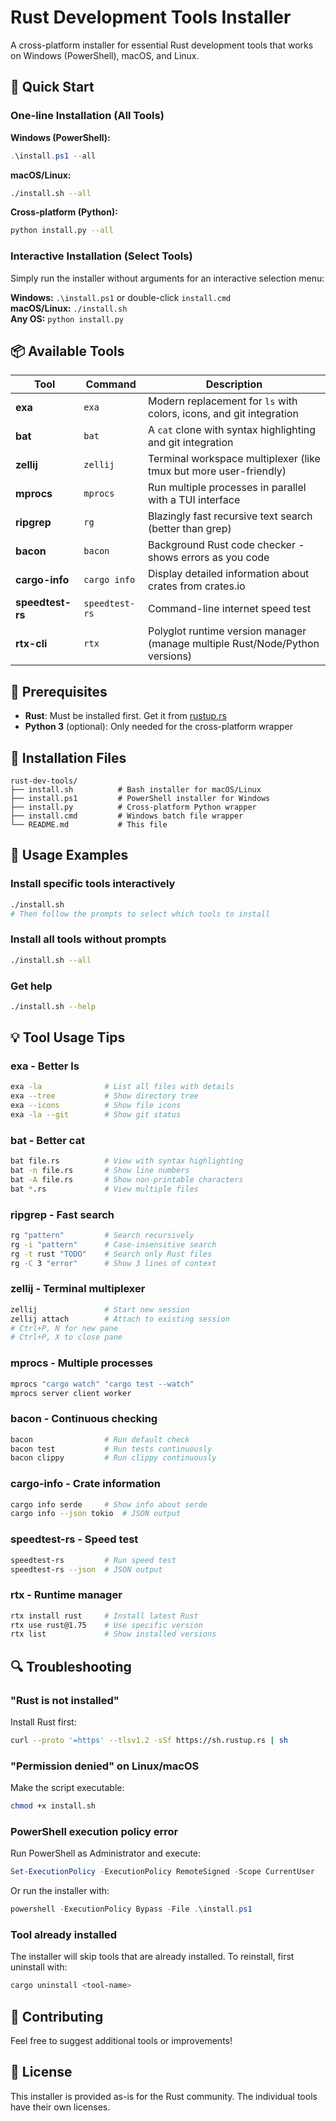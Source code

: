 # Rust Development Tools Installer

A cross-platform installer for essential Rust development tools that works on Windows (PowerShell), macOS, and Linux.

## 🚀 Quick Start

### One-line Installation (All Tools)

**Windows (PowerShell):**

```powershell
.\install.ps1 --all
```

**macOS/Linux:**

```bash
./install.sh --all
```

**Cross-platform (Python):**

```bash
python install.py --all
```

### Interactive Installation (Select Tools)

Simply run the installer without arguments for an interactive selection menu:

**Windows:** `.\install.ps1` or double-click `install.cmd`  
**macOS/Linux:** `./install.sh`  
**Any OS:** `python install.py`

## 📦 Available Tools

| Tool | Command | Description |
|------|---------|-------------|
| **exa** | `exa` | Modern replacement for `ls` with colors, icons, and git integration |
| **bat** | `bat` | A `cat` clone with syntax highlighting and git integration |
| **zellij** | `zellij` | Terminal workspace multiplexer (like tmux but more user-friendly) |
| **mprocs** | `mprocs` | Run multiple processes in parallel with a TUI interface |
| **ripgrep** | `rg` | Blazingly fast recursive text search (better than grep) |
| **bacon** | `bacon` | Background Rust code checker - shows errors as you code |
| **cargo-info** | `cargo info` | Display detailed information about crates from crates.io |
| **speedtest-rs** | `speedtest-rs` | Command-line internet speed test |
| **rtx-cli** | `rtx` | Polyglot runtime version manager (manage multiple Rust/Node/Python versions) |

## 🔧 Prerequisites

- **Rust**: Must be installed first. Get it from [rustup.rs](https://rustup.rs)
- **Python 3** (optional): Only needed for the cross-platform wrapper

## 📁 Installation Files

``` dir
rust-dev-tools/
├── install.sh          # Bash installer for macOS/Linux
├── install.ps1         # PowerShell installer for Windows
├── install.py          # Cross-platform Python wrapper
├── install.cmd         # Windows batch file wrapper
└── README.md           # This file
```

## 🎯 Usage Examples

### Install specific tools interactively

```bash
./install.sh
# Then follow the prompts to select which tools to install
```

### Install all tools without prompts

```bash
./install.sh --all
```

### Get help

```bash
./install.sh --help
```

## 💡 Tool Usage Tips

### exa - Better ls

```bash
exa -la              # List all files with details
exa --tree           # Show directory tree
exa --icons          # Show file icons
exa -la --git        # Show git status
```

### bat - Better cat

```bash
bat file.rs          # View with syntax highlighting
bat -n file.rs       # Show line numbers
bat -A file.rs       # Show non-printable characters
bat *.rs             # View multiple files
```

### ripgrep - Fast search

```bash
rg "pattern"         # Search recursively
rg -i "pattern"      # Case-insensitive search
rg -t rust "TODO"    # Search only Rust files
rg -C 3 "error"      # Show 3 lines of context
```

### zellij - Terminal multiplexer

```bash
zellij               # Start new session
zellij attach        # Attach to existing session
# Ctrl+P, N for new pane
# Ctrl+P, X to close pane
```

### mprocs - Multiple processes

```bash
mprocs "cargo watch" "cargo test --watch"
mprocs server client worker
```

### bacon - Continuous checking

```bash
bacon                # Run default check
bacon test           # Run tests continuously
bacon clippy         # Run clippy continuously
```

### cargo-info - Crate information

```bash
cargo info serde     # Show info about serde
cargo info --json tokio  # JSON output
```

### speedtest-rs - Speed test

```bash
speedtest-rs         # Run speed test
speedtest-rs --json  # JSON output
```

### rtx - Runtime manager

```bash
rtx install rust     # Install latest Rust
rtx use rust@1.75    # Use specific version
rtx list             # Show installed versions
```

## 🔍 Troubleshooting

### "Rust is not installed"

Install Rust first:

```bash
curl --proto '=https' --tlsv1.2 -sSf https://sh.rustup.rs | sh
```

### "Permission denied" on Linux/macOS

Make the script executable:

```bash
chmod +x install.sh
```

### PowerShell execution policy error

Run PowerShell as Administrator and execute:

```powershell
Set-ExecutionPolicy -ExecutionPolicy RemoteSigned -Scope CurrentUser
```

Or run the installer with:

```powershell
powershell -ExecutionPolicy Bypass -File .\install.ps1
```

### Tool already installed

The installer will skip tools that are already installed. To reinstall, first uninstall with:

```bash
cargo uninstall <tool-name>
```

## 🤝 Contributing

Feel free to suggest additional tools or improvements!

## 📝 License

This installer is provided as-is for the Rust community. The individual tools have their own licenses.
